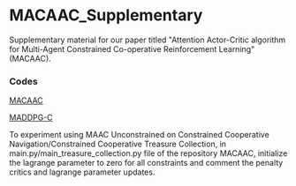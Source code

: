 # **MACAAC_Supplementary**

Supplementary material for our paper titled "Attention Actor-Critic algorithm for Multi-Agent Constrained Co-operative Reinforcement Learning" (MACAAC). 

### Codes   
[MACAAC](https://github.com/parnika31/MACAAC)

[MADDPG-C](https://github.com/parnika31/MADDPG-C)

To experiment using MAAC Unconstrained on Constrained Cooperative Navigation/Constrained Cooperative Treasure Collection, in main.py/main_treasure_collection.py file of the repository MACAAC, initialize the lagrange parameter to zero for all constraints and comment the penalty critics and lagrange parameter updates.
